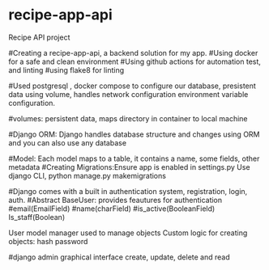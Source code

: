 # recipe-app-api
Recipe API project

#Creating a recipe-app-api, a backend solution for my app.
#Using docker for a safe and clean environment
#Using github actions for automation test, and linting
#using flake8 for linting

#Used postgresql , docker compose to configure our database,
presistent data using volume, handles network configuration environment variable configuration.

#volumes: persistent data, maps directory in container to local machine

#Django ORM: Django handles database structure and changes using ORM and you can also use any database

#Model: Each model maps to a table, it contains a name, some fields, other metadata
#Creating Migrations:Ensure app is enabled in settings.py
Use django CLI, python manage.py makemigrations

#Django comes with a built in authentication system, registration, login, auth.
#Abstract BaseUser: provides feautures for authentication
#email(EmailField)
#name(charField)
#is_active(BooleanField)
Is_staff(Boolean)

User model manager
used to manage objects
Custom logic for creating objects:
hash password

#django admin
graphical interface
create, update, delete and read
